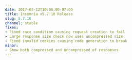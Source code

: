 ```yaml
---
date: 2017-08-12T10:00:00-07:00
title: Insomnia v5.7.10 Release
slug: 5.7.10
channel: stable
fixes:
- Fixed race condition causing request creation to fail 
- Large response size check now uses uncompressed size
- Fixed invalid cookies causing code generation to break
minor:
- Show both compressed and uncompressed of responses
---
```


